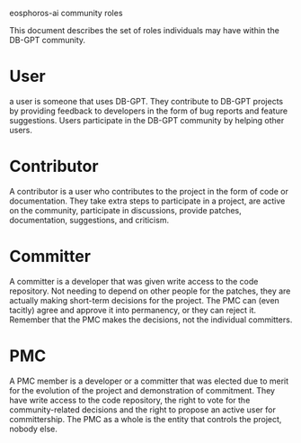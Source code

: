 eosphoros-ai community roles

This document describes the set of roles individuals may have within the DB-GPT community.

# User
a user is someone that uses DB-GPT. They contribute to DB-GPT projects by providing feedback to developers in the form of bug reports and feature suggestions. Users participate in the DB-GPT community by helping other users.

# Contributor
A contributor is a user who contributes to the project in the form of code or documentation. They take extra steps to participate in a project, are active on the community, participate in discussions, provide patches, documentation, suggestions, and criticism.

# Committer
A committer is a developer that was given write access to the code repository. Not needing to depend on other people for the patches, they are actually making short-term decisions for the project. The PMC can (even tacitly) agree and approve it into permanency, or they can reject it. Remember that the PMC makes the decisions, not the individual committers.

# PMC
A PMC member is a developer or a committer that was elected due to merit for the evolution of the project and demonstration of commitment. They have write access to the code repository, the right to vote for the community-related decisions and the right to propose an active user for committership. The PMC as a whole is the entity that controls the project, nobody else. 